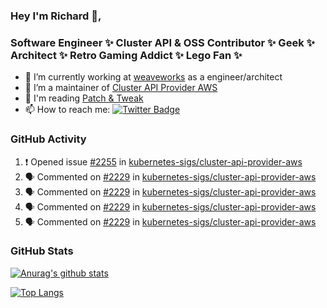 ### Hey I'm Richard 👋, 

<h3 align="left">Software Engineer ✨ Cluster API & OSS Contributor ✨ Geek ✨ Architect ✨ Retro Gaming Addict ✨ Lego Fan ✨</h3>

- 🔭 I’m currently working at [weaveworks](https://github.com/weaveworks) as a engineer/architect
- 👯 I’m a maintainer of [Cluster API Provider AWS](https://github.com/kubernetes-sigs/cluster-api-provider-aws)
- 💬 I'm reading [Patch & Tweak](https://bjooks.com/products/patch-tweak-exploring-modular-synthesis)
- 📫 How to reach me: [![Twitter Badge](https://img.shields.io/badge/-@fruit_case-00acee?style=flat&logo=Twitter&logoColor=white)](https://twitter.com/intent/follow?screen_name=fruit_case "Follow on Twitter")

### GitHub Activity 

<!--START_SECTION:activity-->
1. ❗️ Opened issue [#2255](https://github.com/kubernetes-sigs/cluster-api-provider-aws/issues/2255) in [kubernetes-sigs/cluster-api-provider-aws](https://github.com/kubernetes-sigs/cluster-api-provider-aws)
2. 🗣 Commented on [#2229](https://github.com/kubernetes-sigs/cluster-api-provider-aws/issues/2229) in [kubernetes-sigs/cluster-api-provider-aws](https://github.com/kubernetes-sigs/cluster-api-provider-aws)
3. 🗣 Commented on [#2229](https://github.com/kubernetes-sigs/cluster-api-provider-aws/issues/2229) in [kubernetes-sigs/cluster-api-provider-aws](https://github.com/kubernetes-sigs/cluster-api-provider-aws)
4. 🗣 Commented on [#2229](https://github.com/kubernetes-sigs/cluster-api-provider-aws/issues/2229) in [kubernetes-sigs/cluster-api-provider-aws](https://github.com/kubernetes-sigs/cluster-api-provider-aws)
5. 🗣 Commented on [#2229](https://github.com/kubernetes-sigs/cluster-api-provider-aws/issues/2229) in [kubernetes-sigs/cluster-api-provider-aws](https://github.com/kubernetes-sigs/cluster-api-provider-aws)
<!--END_SECTION:activity-->

### GitHub Stats

[![Anurag's github stats](https://github-readme-stats.vercel.app/api?username=richardcase&count_private=true&show_icons=true)](https://github.com/anuraghazra/github-readme-stats)

[![Top Langs](https://github-readme-stats.vercel.app/api/top-langs/?username=richardcase&hide=html&layout=compact)](https://github.com/anuraghazra/github-readme-stats)
